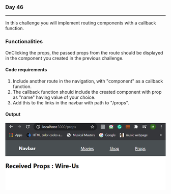 ### Day 46
---
In this challenge you will implement routing components with a callback function.

### Functionalities
OnClicking the props, the passed props from the route should be displayed in the component you created in the previous challenge. 

#### Code requirements
1. Include another route in the navigation, with "component" as a callback function.
2. The callback function should include the created component with prop as "name" having value of your choice.
3. Add this to the links in the navbar with path to "/props". 

#### Output
![](image.png)